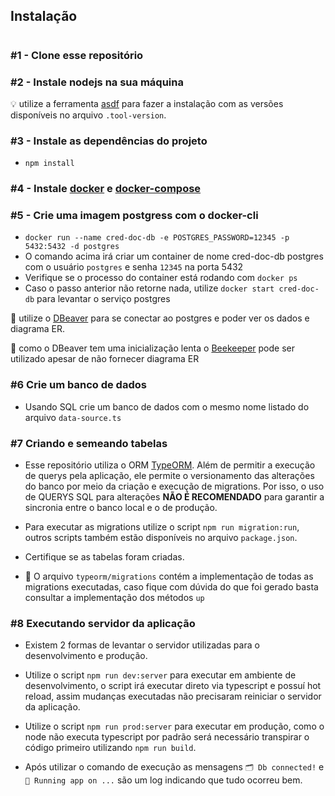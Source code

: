 ## Instalação

#

### #1 - Clone esse repositório

### #2 - Instale nodejs na sua máquina

💡 utilize a ferramenta [asdf](https://asdf-vm.com/) para fazer a instalação com as versões disponíveis no arquivo `.tool-version`.

### #3 - Instale as dependências do projeto

- `npm install`

### #4 - Instale [docker](https://docs.docker.com/engine/install/) e [docker-compose](https://docs.docker.com/compose/install/)

### #5 - Crie uma imagem postgress com o docker-cli

- `docker run --name cred-doc-db -e POSTGRES_PASSWORD=12345 -p 5432:5432 -d postgres`
- O comando acima irá criar um container de nome cred-doc-db postgres com o usuário `postgres` e senha `12345` na porta 5432
- Verifique se o processo do container está rodando com `docker ps`
- Caso o passo anterior não retorne nada, utilize `docker start cred-doc-db` para levantar o serviço postgres

🔨 utilize o [DBeaver](https://dbeaver.io/download/) para se conectar ao postgres e poder ver os dados e diagrama ER.

🔨 como o DBeaver tem uma inicialização lenta o [Beekeeper](https://www.beekeeperstudio.io/) pode ser utilizado apesar de não fornecer diagrama ER

### #6 Crie um banco de dados

- Usando SQL crie um banco de dados com o mesmo nome listado do arquivo `data-source.ts`

### #7 Criando e semeando tabelas

- Esse repositório utiliza o ORM [TypeORM](https://typeorm.io/). Além de permitir a execução de querys pela aplicação, ele permite o versionamento das alterações do banco por meio da criação e execução de migrations. Por isso, o uso de QUERYS SQL para alterações **NÃO É RECOMENDADO** para garantir a sincronia entre o banco local e o de produção.

- Para executar as migrations utilize o script `npm run migration:run`, outros scripts também estão disponíveis no arquivo `package.json`.

- Certifique se as tabelas foram criadas.

- 🤔 O arquivo `typeorm/migrations` contém a implementação de todas as migrations executadas, caso fique com dúvida do que foi gerado basta consultar a implementação dos métodos `up`

### #8 Executando servidor da aplicação

- Existem 2 formas de levantar o servidor utilizadas para o desenvolvimento e produção.

- Utilize o script `npm run dev:server` para executar em ambiente de desenvolvimento, o script irá executar direto via typescript e possuí hot reload, assim mudanças executadas não precisaram reiniciar o servidor da aplicação.

- Utilize o script `npm run prod:server` para executar em produção, como o node não executa typescript por padrão será necessário transpirar o código primeiro utilizando `npm run build`.

- Após utilizar o comando de execução as mensagens `🗂️ Db connected!` e `🚀 Running app on ...` são um log indicando que tudo ocorreu bem.
